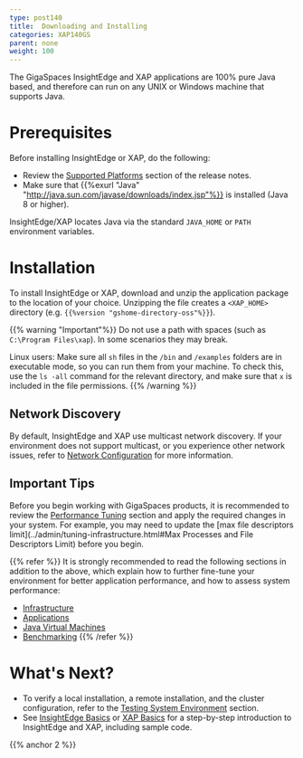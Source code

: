 ```yaml
---
type: post140
title:  Downloading and Installing
categories: XAP140GS
parent: none
weight: 100
---
```




The GigaSpaces InsightEdge and XAP applications are 100% pure Java based, and therefore can run on any UNIX or Windows machine that supports Java.

# Prerequisites

Before installing InsightEdge or XAP, do the following:

- Review the [Supported Platforms](../rn/supported-platforms.html) section of the release notes.
- Make sure that {{%exurl "Java" "http://java.sun.com/javase/downloads/index.jsp"%}} is installed (Java 8 or higher).

InsightEdge/XAP locates Java via the standard `JAVA_HOME` or `PATH` environment variables.

# Installation
   
To install InsightEdge or XAP, download and unzip the application package to the location of your choice. Unzipping the file creates a `<XAP_HOME>` directory (e.g. `{{%version "gshome-directory-oss"%}}`).

{{% warning "Important"%}}
Do not use a path with spaces (such as `C:\Program Files\xap`). In some scenarios they may break.

Linux users: Make sure all `sh` files in the `/bin` and `/examples` folders are in executable mode, so you can run them from your machine. 
To check this, use the `ls -all` command for the relevant directory, and make sure that `x` is included in the file permissions.
{{% /warning %}}

## Network Discovery

By default, InsightEdge and XAP use multicast network discovery. If your environment does not support multicast, or you experience other network issues, refer to [Network Configuration](../admin/network.html) for more information.

## Important Tips

Before you begin working with GigaSpaces products, it is recommended to review the [Performance Tuning](../admin/tuning.html) section and apply the required changes in your system. For example, you may need to update the [max file descriptors limit](../admin/tuning-infrastructure.html#Max Processes and File Descriptors Limit) before you begin.

{{% refer %}}
It is strongly recommended to read the following sections in addition to the above, which explain how to further fine-tune your environment for better application performance, and how to assess system performance:

- [Infrastructure](../admin/tuning-infrastructure.html)
- [Applications](../admin/tuning-gigaspaces-performance.html)
- [Java Virtual Machines](../admin/tuning-java-virtual-machines.html)
- [Benchmarking](../admin/benchmarking.html)
{{% /refer %}}

# What's Next?

- To verify a local installation, a remote installation, and the cluster configuration, refer to the [Testing System Environment](../admin/troubleshooting-testing-system-environment.html) section.
- See [InsightEdge Basics](./insightedge-basics.html) or [XAP Basics](./xap-basics.html) for a step-by-step introduction to InsightEdge and XAP, including sample code.

{{% anchor 2 %}}




